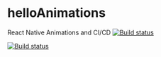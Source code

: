 # helloAnimations
React Native Animations and CI/CD
[![Build status](https://build.appcenter.ms/v0.1/apps/4c066311-6cdf-4cfa-8c3a-9c3a17ff1551/branches/develop/badge)](https://appcenter.ms)

[![Build status](https://build.appcenter.ms/v0.1/apps/435758ca-dab6-4832-acc6-9409da8720b1/branches/develop/badge)](https://appcenter.ms)
